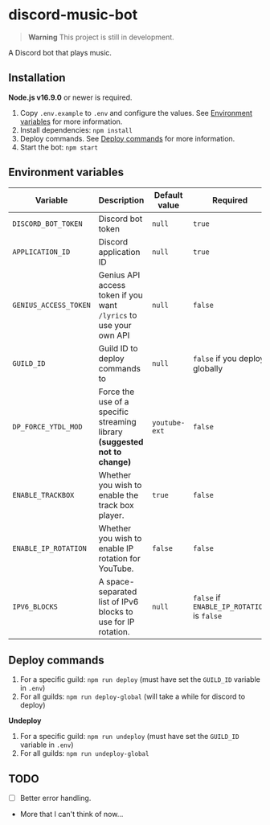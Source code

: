 # discord-music-bot

> __Warning__
> This project is still in development.

A Discord bot that plays music.

## Installation

**Node.js v16.9.0** or newer is required.

1. Copy `.env.example` to `.env` and configure the values. See [Environment variables](#environment-variables) for more information.
2. Install dependencies: `npm install`
3. Deploy commands. See [Deploy commands](#deploy-commands) for more information.
4. Start the bot: `npm start`

## Environment variables

| Variable | Description | Default value | Required |
| -------- | ----------- | ------------- | -------- |
| `DISCORD_BOT_TOKEN` | Discord bot token | `null` | `true` |
| `APPLICATION_ID` | Discord application ID | `null` | `true` |
| `GENIUS_ACCESS_TOKEN` | Genius API access token if you want `/lyrics` to use your own API | `null` | `false` |
| `GUILD_ID` | Guild ID to deploy commands to | `null` | `false` if you deploy globally |
| `DP_FORCE_YTDL_MOD` | Force the use of a specific streaming library **(suggested not to change)** | `youtube-ext` | `false` |
| `ENABLE_TRACKBOX` | Whether you wish to enable the track box player. | `true` | `false` |
| `ENABLE_IP_ROTATION` | Whether you wish to enable IP rotation for YouTube. | `false` | `false` |
| `IPV6_BLOCKS` | A space-separated list of IPv6 blocks to use for IP rotation. | `null` | `false` if `ENABLE_IP_ROTATION` is `false` |

## Deploy commands

1. For a specific guild: `npm run deploy` (must have set the `GUILD_ID` variable in `.env`)
2. For all guilds: `npm run deploy-global` (will take a while for discord to deploy)

**Undeploy**
1. For a specific guild: `npm run undeploy` (must have set the `GUILD_ID` variable in `.env`)
2. For all guilds: `npm run undeploy-global`

## TODO

- [ ] Better error handling.
- More that I can't think of now...
